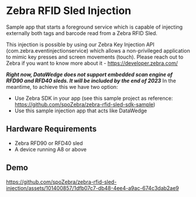 # Zebra RFID Sled Injection
Sample app that starts a foreground service which is capable of injecting externally both tags and barcode read from a Zebra RFID Sled.

This injection is possible by using our Zebra Key Injection API (com.zebra.eventinjectionservice) which allows a non-privileged application to mimic key presses and screen movements (touch). 
Please reach out to Zebra if you want to know more about it - https://developer.zebra.com/

***Right now, DataWedge does not support embedded scan engine of RFD90 and RFD40 sleds. It will be included by the end of 2023***
In the meantime, to achieve this we have two option:
- Use Zebra SDK in your app (see this sample project as reference: https://github.com/spoZebra/zebra-rfid-sled-sdk-sample)
- Use this sample injection app that acts like DataWedge

## Hardware Requirements
- Zebra RFD90 or RFD40 sled
- A device running A8 or above

## Demo
https://github.com/spoZebra/zebra-rfid-sled-injection/assets/101400857/1dfb07c7-db48-4ee4-a9ac-674c3dab2ae9

